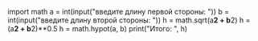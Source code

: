 import math
a = int(input("введите длину первой стороны: "))
b = int(input("введите длину второй стороны: "))
h = math.sqrt(a**2 + b**2)
h = (a**2 + b**2)**0.5
h = math.hypot(a, b)
print("Итого: ", h)

